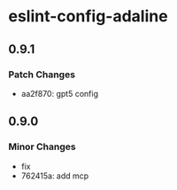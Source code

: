 # eslint-config-adaline

## 0.9.1

### Patch Changes

- aa2f870: gpt5 config

## 0.9.0

### Minor Changes

- fix
- 762415a: add mcp
